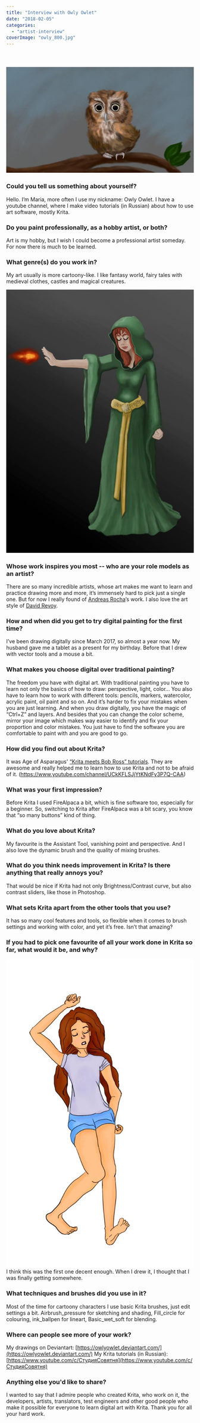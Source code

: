 ```yaml
---
title: "Interview with Owly Owlet"
date: "2018-02-05"
categories: 
  - "artist-interview"
coverImage: "owly_800.jpg"
---
```


 

### ![](images/owly_800.jpg)

### Could you tell us something about yourself?

Hello. I’m Maria, more often I use my nickname: Owly Owlet. I have a youtube channel, where I make video tutorials (in Russian) about how to use art software, mostly Krita.

### Do you paint professionally, as a hobby artist, or both?

Art is my hobby, but I wish I could become a professional artist someday. For now there is much to be learned.

### What genre(s) do you work in?

My art usually is more cartoony-like. I like fantasy world, fairy tales with medieval clothes, castles and magical creatures.

![](images/sorceress_800.jpg)

### Whose work inspires you most -- who are your role models as an artist?

There are so many incredible artists, whose art makes me want to learn and practice drawing more and more, it’s immensely hard to pick just a single one. But for now I really found of [Andreas Rocha](https://www.artstation.com/andreasrocha)’s work. I also love the art style of [David Revoy](https://davidrevoy.com/).

### How and when did you get to try digital painting for the first time?

I’ve been drawing digitally since March 2017, so almost a year now. My husband gave me a tablet as a present for my birthday. Before that I drew with vector tools and a mouse a bit.

### What makes you choose digital over traditional painting?

The freedom you have with digital art. With traditional painting you have to learn not only the basics of how to draw: perspective, light, color… You also have to learn how to work with different tools: pencils, markers, watercolor, acrylic paint, oil paint and so on. And it’s harder to fix your mistakes when you are just learning. And when you draw digitally, you have the magic of “Ctrl+Z” and layers. And besides that you can change the color scheme, mirror your image which makes way easier to identify and fix your proportion and color mistakes. You just have to find the software you are comfortable to paint with and you are good to go.

### How did you find out about Krita?

It was Age of Asparagus' [“Krita meets Bob Ross” tutorials](https://www.youtube.com/channel/UCkKFLSJjYtKNdFy3P7Q-CAA). They are awesome and really helped me to learn how to use Krita and not to be afraid of it. (https://www.youtube.com/channel/UCkKFLSJjYtKNdFy3P7Q-CAA)

### What was your first impression?

Before Krita I used FireAlpaca a bit, which is fine software too, especially for a beginner. So, switching to Krita after FireAlpaca was a bit scary, you know that “so many buttons” kind of thing.

### What do you love about Krita?

My favourite is the Assistant Tool, vanishing point and perspective. And I also love the dynamic brush and the quality of mixing brushes.

### What do you think needs improvement in Krita? Is there anything that really annoys you?

That would be nice if Krita had not only Brightness/Contrast curve, but also contrast sliders, like those in Photoshop.

### What sets Krita apart from the other tools that you use?

It has so many cool features and tools, so flexible when it comes to brush settings and working with color, and yet it’s free. Isn’t that amazing?

### If you had to pick one favourite of all your work done in Krita so far, what would it be, and why?

![](images/sleepingbeauty_800.jpg) I think this was the first one decent enough. When I drew it, I thought that I was finally getting somewhere.

### What techniques and brushes did you use in it?

Most of the time for cartoony characters I use basic Krita brushes, just edit settings a bit. Airbrush\_pressure for sketching and shading, Fill\_circle for colouring, ink\_ballpen for lineart, Basic\_wet\_soft for blending.

### Where can people see more of your work?

My drawings on Deviantart: [https://owlyowlet.deviantart.com/](https://owlyowlet.deviantart.com/) My Krita tutorials (in Russian): [https://www.youtube.com/c/СтудияСовятня](https://www.youtube.com/c/СтудияСовятня)

### Anything else you'd like to share?

I wanted to say that I admire people who created Krita, who work on it, the developers, artists, translators, test engineers and other good people who make it possible for everyone to learn digital art with Krita. Thank you for all your hard work.
